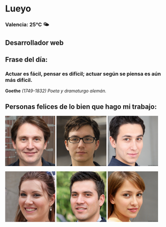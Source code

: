 # Lueyo
### Valencia:  25°C 🌤️
## Desarrollador web
## Frase del día:
<!-- START QUOTE -->
### Actuar es fácil, pensar es difícil; actuar según se piensa es aún más difícil.
**Goethe** *(1749-1832) Poeta y dramaturgo alemán.*
<!-- END QUOTE -->






## Personas felices de lo bien que hago mi trabajo:

<p float="left">
  <img src="src/image_0.png" width="32%" />
  <img src="src/image_1.png" width="32%" /> 
  <img src="src/image_2.png" width="32%" />
</p>
<p float="left">
  <img src="src/image_3.png" width="32%" />
  <img src="src/image_4.png" width="32%" /> 
  <img src="src/image_5.png" width="32%" />
</p>
